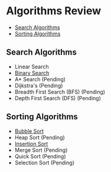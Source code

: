 # Algorithms Review
*  [Search Algorithms](#search-algorithms)
*  [Sorting Algorithms](#sorting-algorithms)

## Search Algorithms
* Linear Search
* [Binary Search](https://medium.com/@jeffrey.allen.lewis/javascript-algorithms-explained-binary-search-25064b896470)
* A* Search (Pending)
* Dijkstra's (Pending)
* Breadth First Search (BFS) (Pending)
* Depth First Search (DFS) (Pending)

## Sorting Algorithms
* [Bubble Sort](https://medium.com/@jeffrey.allen.lewis/javascript-algorithms-what-is-bubble-sort-a-detailed-step-by-step-and-example-code-dfd136daa3b)
* Heap Sort (Pending)
* [Insertion Sort](https://medium.com/@jeffrey.allen.lewis/javascript-algorithms-what-is-insertion-sort-a-detailed-step-by-step-and-example-code-a8908e041a82)
* Merge Sort (Pending)
* Quick Sort (Pending)
* Selection Sort (Pending)